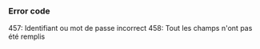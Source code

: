 ### Error code
457: Identifiant ou mot de passe incorrect
458: Tout les champs n'ont pas été remplis
